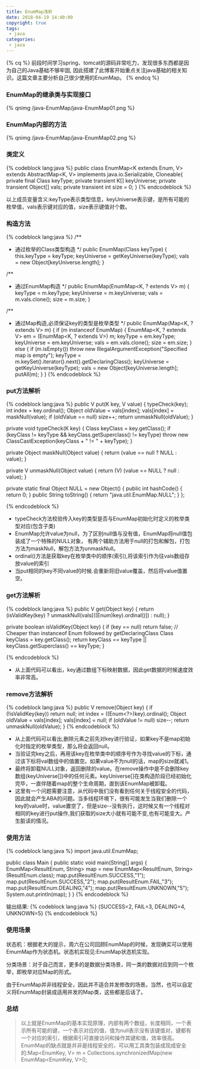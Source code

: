 ```yaml
---
title: EnumMap浅析
date: 2018-04-19 14:40:09
copyright: true
tags:
 - java
categories:
 - java
---
```


{% cq %} 
前段时间学习spring、tomcat的源码非常吃力，发现很多东西都是因为自己的Java基础不够牢固,
因此搭建了此博客开始重点关注java基础的相关知识。这篇文章主要分析自己很少使用的EnumMap。
{% endcq %}

<!-- more -->

### EnumMap的继承类与实现接口
{% qnimg /java-EnumMap/java-EnumMap01.png %}


### EnumMap内部的方法
{% qnimg /java-EnumMap/java-EnumMap02.png %}


### 类定义
{% codeblock lang:java %}
public class EnumMap<K extends Enum<K>, V> extends AbstractMap<K, V> implements java.io.Serializable, Cloneable{
    private final Class<K> keyType;
    private transient K[] keyUniverse;
    private transient Object[] vals;
    private transient int size = 0;
}
{% endcodeblock %}

以上成员变量含义:keyType表示类型信息，keyUniverse表示键，是所有可能的枚举值，vals表示键对应的值，size表示键值对个数。



### 构造方法


{% codeblock lang:java %}
/**
 * 通过枚举的Class类型构造
 */
public EnumMap(Class<K> keyType) {
    this.keyType = keyType;
    keyUniverse = getKeyUniverse(keyType);
    vals = new Object[keyUniverse.length];
}

/**
 * 通过EnumMap构造
 */
public EnumMap(EnumMap<K, ? extends V> m) {
     keyType = m.keyType;
     keyUniverse = m.keyUniverse;
     vals = m.vals.clone();
     size = m.size;
}

/**
 * 通过Map构造,必须保证key的类型是枚举类型
 */
public EnumMap(Map<K, ? extends V> m) {
    if (m instanceof EnumMap) {
        EnumMap<K, ? extends V> em = (EnumMap<K, ? extends V>) m;
        keyType = em.keyType;
        keyUniverse = em.keyUniverse;
        vals = em.vals.clone();
        size = em.size;
    } else {
        if (m.isEmpty())
            throw new IllegalArgumentException("Specified map is empty");
        keyType = m.keySet().iterator().next().getDeclaringClass();
        keyUniverse = getKeyUniverse(keyType);
        vals = new Object[keyUniverse.length];
        putAll(m);
    }
}
{% endcodeblock %}


### put方法解析
{% codeblock lang:java %}
public V put(K key, V value) {
    typeCheck(key);
    int index = key.ordinal();
    Object oldValue = vals[index];
    vals[index] = maskNull(value);
    if (oldValue == null)
        size++;
    return unmaskNull(oldValue);
}

private void typeCheck(K key) {
    Class keyClass = key.getClass();
    if (keyClass != keyType && keyClass.getSuperclass() != keyType)
        throw new ClassCastException(keyClass + " != " + keyType);
}


private Object maskNull(Object value) {
    return (value == null ? NULL : value);
}

private V unmaskNull(Object value) {
    return (V) (value == NULL ? null : value);
}

private static final Object NULL = new Object() {
    public int hashCode() {
        return 0;
    }
    public String toString() {
        return "java.util.EnumMap.NULL";
    }
};

{% endcodeblock %}


- typeCheck方法校验传入key的类型是否与EnumMap初始化时定义的枚举类型对应(包含子类)
- EnumMap允许value为null，为了区别null值与没有值，EnumMap将null值包装成了一个特殊的NULL对象，
  有两个辅助方法用于null的打包和解包，打包方法为maskNull，解包方法为unmaskNull。
- ordinal()方法是获取key在枚举类中的顺序(索引),将该索引作为往vals数组存放value的索引
- 当put相同的key不同value的时候.会重新将旧value覆盖，然后将value值置空。



### get方法解析
{% codeblock lang:java %}
public V get(Object key) {
    return (isValidKey(key) ?
            unmaskNull(vals[((Enum)key).ordinal()]) : null);
}

private boolean isValidKey(Object key) {
    if (key == null)
        return false;
    // Cheaper than instanceof Enum followed by getDeclaringClass
    Class keyClass = key.getClass();
    return keyClass == keyType || keyClass.getSuperclass() == keyType;
}

{% endcodeblock %}


- 从上面代码可以看出，key通过数组下标映射数据，因此get数据的时候速度效率非常高。

### remove方法解析

{% codeblock lang:java %}
public V remove(Object key) {
    if (!isValidKey(key))
        return null;
    int index = ((Enum<?>)key).ordinal();
    Object oldValue = vals[index];
    vals[index] = null;
    if (oldValue != null)
        size--;
    return unmaskNull(oldValue);
}
{% endcodeblock %}

- 从上面代码可以看出,删除元素之前先对key进行验证，如果key不是map初始化时指定的枚举类型，那么将会返回null。
- 当验证完key之后，再用该key在枚举类中的顺序号作为寻找value的下标，通过该下标将val数组中的值置空。如果value不为null的话，map的size就减1。
- 最终将卸载NULL对象，返回删除的value。在remove操作中是不会删除key数组(keyUniverse[])中的任何元素。keyUniverse[]在类构造阶段已经初始化完毕，一直伴随着map的整个生命周期，直到该EnumMap被卸载。
- 这里有一个问题需要注意，从代码中我们没有看到任何关于线程安全的代码，因此就会产生ABA的问题。当多线程环境下，很有可能发生当我们删除一个key的value时，value置空了，但是size--没有执行，这时候又有一个线程对相同的key进行put操作,我们获取的size大小就有可能不变,也有可能变大。产生脏读的情况。



### 使用方法

{% codeblock lang:java %}
import java.util.EnumMap;

public class Main {
    public static void main(String[] args) {
        EnumMap<ResultEnum, String> map = new EnumMap<ResultEnum, String>(ResultEnum.class);
        map.put(ResultEnum.SUCCESS,"1");
        map.put(ResultEnum.SUCCESS,"2");
        map.put(ResultEnum.FAIL,"3");
        map.put(ResultEnum.DEALING,"4");
        map.put(ResultEnum.UNKNOWN,"5");
        System.out.println(map);
    }
}
{% endcodeblock %}

输出结果:
{% codeblock lang:java %}
{SUCCESS=2, FAIL=3, DEALING=4, UNKNOWN=5}
{% endcodeblock %}


###  使用场景
状态机：根据老大的提示，周六在公司回顾EnumMap的时候，发现确实可以使用EmumMap作为状态机。状态机实现见:EnumMap状态机实现。

分类场景：对于自己而言，更多的是数据分类场景，同一类的数据对应到同一个枚举，即枚举对应Map的形式。

由于EnumMap并非线程安全，因此并不适合并发修改的场景。当然，也可以自定义将EnumMap封装成适用并发的Map类，这些都是后话了。
  
### 总结

> 以上就是EnumMap的基本实现原理，内部有两个数组，长度相同，一个表示所有可能的键，一个表示对应的值，值为null表示没有该键值对，键都有一个对应的索引，根据索引可直接访问和操作其键和值，效率很高。
  EnumMap的缺点就是并非是线程安全的，可以用工具类包装成现成安全的:Map<EnumKey, V> m = Collections.synchronizedMap(new EnumMap<EnumKey, V>();

